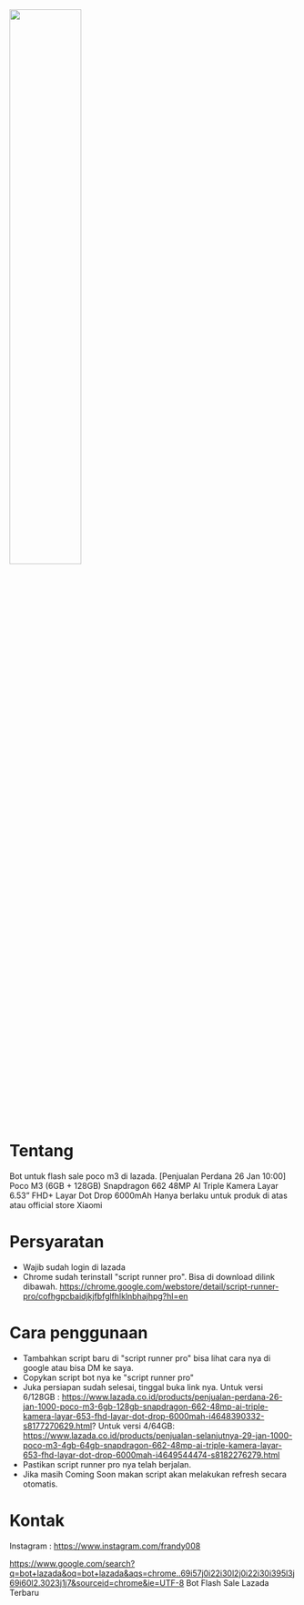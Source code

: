 <img src="https://id-live-01.slatic.net/p/230635e46b0fe7fed0c1ea3988b13cb4.jpg" width="50%">

# Tentang

Bot untuk flash sale poco m3 di lazada.
[Penjualan Perdana 26 Jan 10:00] Poco M3 (6GB + 128GB) Snapdragon 662 48MP AI Triple Kamera Layar 6.53” FHD+ Layar Dot Drop 6000mAh
Hanya berlaku untuk produk di atas atau official store Xiaomi

# Persyaratan
- Wajib sudah login di lazada
- Chrome sudah terinstall "script runner pro". Bisa di download dilink dibawah.
https://chrome.google.com/webstore/detail/script-runner-pro/cofhgpcbaidjkjfbfglfhlklnbhajhpg?hl=en

# Cara penggunaan
- Tambahkan script baru di "script runner pro" bisa lihat cara nya di google atau bisa DM ke saya.
- Copykan script bot nya ke "script runner pro"
- Juka persiapan sudah selesai, tinggal buka link nya.
Untuk versi 6/128GB :
https://www.lazada.co.id/products/penjualan-perdana-26-jan-1000-poco-m3-6gb-128gb-snapdragon-662-48mp-ai-triple-kamera-layar-653-fhd-layar-dot-drop-6000mah-i4648390332-s8177270629.html?
Untuk versi 4/64GB:
https://www.lazada.co.id/products/penjualan-selanjutnya-29-jan-1000-poco-m3-4gb-64gb-snapdragon-662-48mp-ai-triple-kamera-layar-653-fhd-layar-dot-drop-6000mah-i4649544474-s8182276279.html
- Pastikan script runner pro nya telah berjalan.
- Jika masih Coming Soon makan script akan melakukan refresh secara otomatis.

# Kontak
Instagram : https://www.instagram.com/frandy008


https://www.google.com/search?q=bot+lazada&oq=bot+lazada&aqs=chrome..69i57j0i22i30l2j0i22i30i395l3j69i60l2.3023j1j7&sourceid=chrome&ie=UTF-8
Bot Flash Sale Lazada Terbaru
